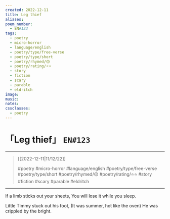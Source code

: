 ```yaml
---
created: 2022-12-11
title: Leg thief
aliases:
poem_number:
  - EN#123
tags:
  - poetry
  - micro-horror
  - language/english
  - poetry/type/free-verse
  - poetry/type/short
  - poetry/rhymed/🟡
  - poetry/rating/⭐⭐
  - story
  - fiction
  - scary
  - parable
  - eldritch
image:
music:
notes:
cssclasses:
  - poetry
---
```

# 「Leg thief」 `EN#123`

---

> [[2022-12-11|11/12/22]]
> 
> #poetry 
> #micro-horror
> #language/english 
> #poetry/type/free-verse #poetry/type/short 
> #poetry/rhymed/🟡 
> #poetry/rating/⭐⭐ 
> #story #fiction #scary #parable #eldritch 

---

If a limb sticks out your sheets,
You will lose it while you sleep.

Little Timmy stuck out his foot,
(It was summer, hot like the oven)
He was crippled by the bright.